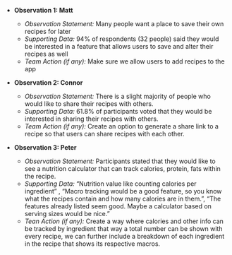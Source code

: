 - **Observation 1: Matt**
  - *Observation Statement:* Many people want a place to save their own recipes for later
  - *Supporting Data:* 94% of respondents (32 people) said they would be interested in a feature that allows users to save and alter their recipes as well
  - *Team Action (if any):* Make sure we allow users to add recipes to the app

- **Observation 2: Connor**
  - *Observation Statement:* There is a slight majority of people who would like to share their recipes with others. 
  - *Supporting Data:* 61.8% of participants voted that they would be interested in sharing their recipes with others. 
  - *Team Action (if any):* Create an option to generate a share link to a recipe so that users can share recipes with each other.
 
- **Observation 3: Peter**
  - *Observation Statement:* Participants stated that they would like to see a nutrition calculator that can track calories, protein, fats within the recipe.
  - *Supporting Data:*  “Nutrition value like counting calories per ingredient” , “Macro tracking would be a good feature, so you know what the recipes contain and how many calories are in them.”, “The features already listed seem good. Maybe a calculator based on serving sizes would be nice.”
  - *Tean Action (if any):* Create a way where calories and other info can be tracked by ingredient that way a total number can be shown with every recipe, we can further include a breakdown of each ingredient in the recipe that shows its respective macros.
